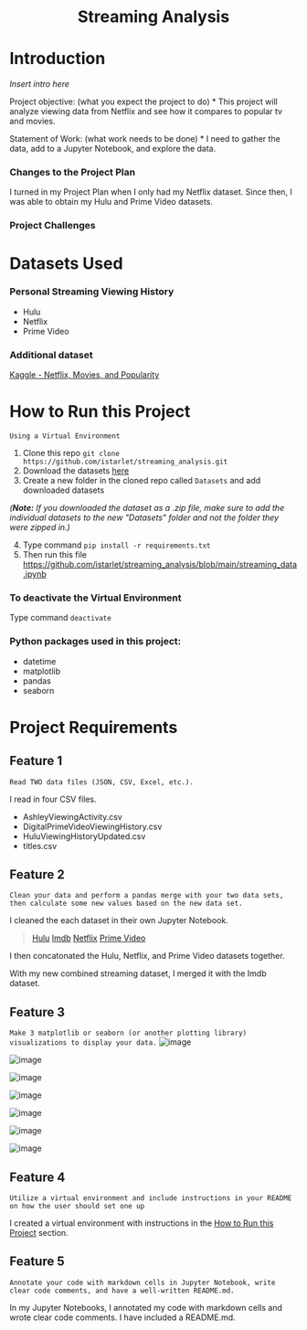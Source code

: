 <h1 align="center"><strong>Streaming Analysis</strong></h1>

# Introduction
*Insert intro here*

Project objective: (what you expect the project to do) *
This project will analyze viewing data from Netflix and see how it compares to popular tv and movies. 

Statement of Work:  (what work needs to be done) *
I need to gather the data, add to a Jupyter Notebook, and explore the data. 

### Changes to the Project Plan
I turned in my Project Plan when I only had my Netflix dataset. Since then, I was able to obtain my Hulu and Prime Video datasets.

### Project Challenges

# Datasets Used
### Personal Streaming Viewing History
<ul>
  <li>Hulu</li>
  <li>Netflix</li>
  <li>Prime Video</li>
</ul>

### Additional dataset
[Kaggle - Netflix, Movies, and Popularity](https://www.kaggle.com/code/advaypatil/netflix-movies-and-popularity/data)

# How to Run this Project
`Using a Virtual Environment`
  1. Clone this repo `git clone https://github.com/istarlet/streaming_analysis.git`
  2. Download the datasets [here](https://drive.google.com/drive/folders/1kDuL7BR_Rc3V7Fl5HHSQg8jn4fChZEP3?usp=share_link)
  3. Create a new folder in the cloned repo called `Datasets` and add downloaded datasets 

   *(**Note:** If you downloaded the dataset as a .zip file, make sure to add the individual datasets to the new "Datasets" folder and not the folder they were zipped in.)*

  4. Type command
      `pip install -r requirements.txt`
  5. Then run this file https://github.com/istarlet/streaming_analysis/blob/main/streaming_data.ipynb
 
### To deactivate the Virtual Environment
  Type command
  `deactivate`

### Python packages used in this project:
<ul>
  <li>datetime</li>
  <li>matplotlib</li>
  <li>pandas</li>
  <li>seaborn</li>
</ul>

# Project Requirements
## Feature 1 
`Read TWO data files (JSON, CSV, Excel, etc.).`

I read in four CSV files. 
<ul>
  <li>AshleyViewingActivity.csv</li>
  <li>DigitalPrimeVideoViewingHistory.csv</li>
  <li>HuluViewingHistoryUpdated.csv</li>
  <li>titles.csv</li>
</ul>

## Feature 2
`Clean your data and perform a pandas merge with your two data sets, then calculate some new values based on the new data set.`

I cleaned the each dataset in their own Jupyter Notebook.
   > [Hulu](hulu.ipynb)
   > [Imdb](imdb.ipynb)
   > [Netflix](netflix.ipynb)
   > [Prime Video](prime_video.ipynb)

I then concatonated the Hulu, Netflix, and Prime Video datasets together. 

With my new combined streaming dataset, I merged it with the Imdb dataset. 

## Feature 3
`Make 3 matplotlib or seaborn (or another plotting library) visualizations to display your data.`
![image](https://user-images.githubusercontent.com/14065849/202565871-15b3fb4f-5275-4898-9ea7-8b613501426a.png)

![image](https://user-images.githubusercontent.com/14065849/202564382-56d85a9b-482a-4c53-8a17-c2dc9871f003.png)

![image](https://user-images.githubusercontent.com/14065849/202564214-0212921c-00f8-4c2a-97ef-8e7ad750e6e6.png)

![image](https://user-images.githubusercontent.com/14065849/202563303-ce0980b6-cbd9-4e92-a5c5-eb01cdf3e136.png)

![image](https://user-images.githubusercontent.com/14065849/202563724-0d5363c0-f27d-4197-be3a-1206d24f0537.png)

![image](https://user-images.githubusercontent.com/14065849/202563856-1bc221d6-385f-437c-a5aa-6f9ec231a6ae.png)

![image](https://user-images.githubusercontent.com/14065849/202564792-ed918b3d-d55f-4879-8557-8e06915ae14e.png)

## Feature 4
`Utilize a virtual environment and include instructions in your README on how the user should set one up`

I created a virtual environment with instructions in the [How to Run this Project](https://github.com/istarlet/streaming_analysis/blob/main/README.md#how-to-run-this-project) section.

## Feature 5
`Annotate your code with markdown cells in Jupyter Notebook, write clear code comments, and have a well-written README.md.`

In my Jupyter Notebooks, I annotated my code with markdown cells and wrote clear code comments. I have included a README.md.  
